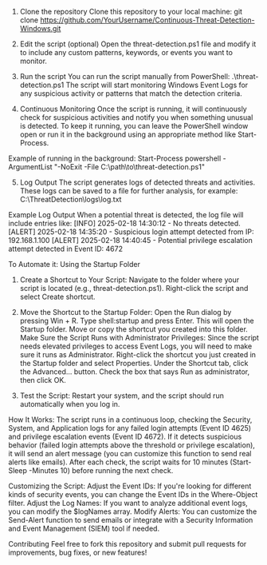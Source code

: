 1. Clone the repository
Clone this repository to your local machine:
git clone https://github.com/YourUsername/Continuous-Threat-Detection-Windows.git

2. Edit the script (optional)
Open the threat-detection.ps1 file and modify it to include any custom patterns, keywords, or events you want to monitor.

3. Run the script
You can run the script manually from PowerShell:
.\threat-detection.ps1
The script will start monitoring Windows Event Logs for any suspicious activity or patterns that match the detection criteria.

4. Continuous Monitoring
Once the script is running, it will continuously check for suspicious activities and notify you when something unusual is detected. To keep it running, you can leave the PowerShell window open or run it in the background using an appropriate method like Start-Process.

Example of running in the background:
Start-Process powershell -ArgumentList "-NoExit -File C:\path\to\threat-detection.ps1"

5. Log Output
The script generates logs of detected threats and activities. These logs can be saved to a file for further analysis, for example:
C:\ThreatDetection\logs\log.txt

Example Log Output
When a potential threat is detected, the log file will include entries like:
[INFO] 2025-02-18 14:30:12 - No threats detected.
[ALERT] 2025-02-18 14:35:20 - Suspicious login attempt detected from IP: 192.168.1.100
[ALERT] 2025-02-18 14:40:45 - Potential privilege escalation attempt detected in Event ID: 4672

To Automate it:
Using the Startup Folder
1. Create a Shortcut to Your Script:
Navigate to the folder where your script is located (e.g., threat-detection.ps1).
Right-click the script and select Create shortcut.

2. Move the Shortcut to the Startup Folder:
Open the Run dialog by pressing Win + R.
Type shell:startup and press Enter. This will open the Startup folder.
Move or copy the shortcut you created into this folder.
Make Sure the Script Runs with Administrator Privileges: Since the script needs elevated privileges to access Event Logs, you will need to make sure it runs as Administrator.
Right-click the shortcut you just created in the Startup folder and select Properties.
Under the Shortcut tab, click the Advanced... button.
Check the box that says Run as administrator, then click OK.

3. Test the Script:
Restart your system, and the script should run automatically when you log in.

How It Works:
The script runs in a continuous loop, checking the Security, System, and Application logs for any failed login attempts (Event ID 4625) and privilege escalation events (Event ID 4672).
If it detects suspicious behavior (failed login attempts above the threshold or privilege escalation), it will send an alert message (you can customize this function to send real alerts like emails).
After each check, the script waits for 10 minutes (Start-Sleep -Minutes 10) before running the next check.

Customizing the Script:
Adjust the Event IDs: If you're looking for different kinds of security events, you can change the Event IDs in the Where-Object filter.
Adjust the Log Names: If you want to analyze additional event logs, you can modify the $logNames array.
Modify Alerts: You can customize the Send-Alert function to send emails or integrate with a Security Information and Event Management (SIEM) tool if needed.


Contributing
Feel free to fork this repository and submit pull requests for improvements, bug fixes, or new features!

